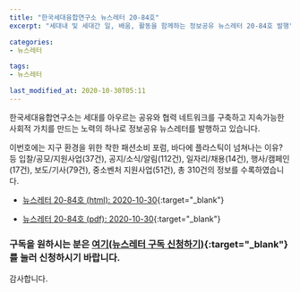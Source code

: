 ```yaml
---
title: "한국세대융합연구소 뉴스레터 20-84호"
excerpt: "세대내 및 세대간 일, 배움, 활동을 함께하는 정보공유 뉴스레터 20-84호 발행" 

categories:
- 뉴스레터

tags:
- 뉴스레터

last_modified_at: 2020-10-30T05:11
---
```


한국세대융합연구소는 세대를 아우르는 공유와 협력 네트워크를 구축하고 지속가능한 사회적 가치를 만드는 노력의 하나로 정보공유 뉴스레터를 발행하고 있습니다.

이번호에는 지구 환경을 위한 착한 패션소비 포럼, 바다에 플라스틱이 넘쳐나는 이유? 등 입찰/공모/지원사업(37건), 공지/소식/알림(112건), 일자리/채용(14건), 행사/캠페인(17건), 보도/기사(79건), 중소벤처 지원사업(51건), 총 310건의 정보를 수록하였습니다.

* [뉴스레터 20-84호 (html): 2020-10-30](https://gcrcenter.github.io/assets/htmls/gcrc_news_letter_20201030.html){:target="_blank"}

* [뉴스레터 20-84호 (pdf): 2020-10-30](https://gcrcenter.github.io/assets/pdfs/news_letter_20201030.pdf){:target="_blank"}


### 구독을 원하시는 분은 [여기(뉴스레터 구독 신청하기)](https://forms.gle/MJ5gVHCdunBXXWVB7){:target="_blank"} 를 눌러 신청하시기 바랍니다.


감사합니다.